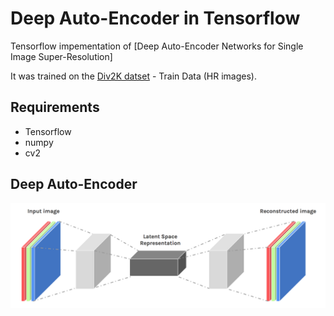 # Deep Auto-Encoder in Tensorflow

Tensorflow impementation of [Deep Auto-Encoder Networks for Single Image Super-Resolution]

It was trained on the [Div2K datset](https://data.vision.ee.ethz.ch/cvl/DIV2K/) - Train Data (HR images).

## Requirements
- Tensorflow
- numpy
- cv2

## Deep Auto-Encoder
![Alt text](images/DAE.png?raw=true "DAE architecture")
